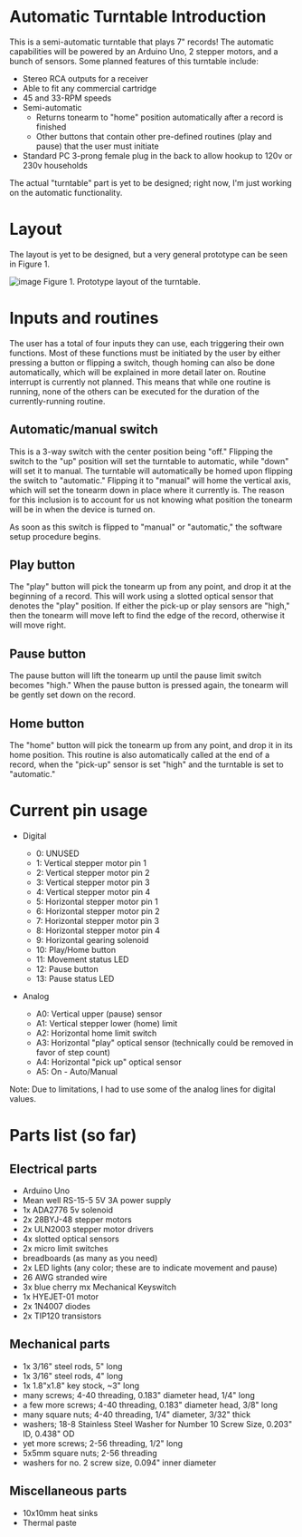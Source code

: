 # Automatic Turntable Introduction
This is a semi-automatic turntable that plays 7" records! The automatic capabilities will be powered by an Arduino Uno, 2 stepper motors, and a bunch of sensors.
Some planned features of this turntable include:
- Stereo RCA outputs for a receiver
- Able to fit any commercial cartridge
- 45 and 33-RPM speeds
- Semi-automatic
  - Returns tonearm to "home" position automatically after a record is finished
  - Other buttons that contain other pre-defined routines (play and pause) that the user must initiate
- Standard PC 3-prong female plug in the back to allow hookup to 120v or 230v households

The actual "turntable" part is yet to be designed; right now, I'm just working on the automatic functionality.

# Layout
The layout is yet to be designed, but a very general prototype can be seen in Figure 1.

![image](https://cdn.discordapp.com/attachments/625801308854812684/848020821326037032/20210528_221130.jpg)
Figure 1. Prototype layout of the turntable.

# Inputs and routines
The user has a total of four inputs they can use, each triggering their own functions. Most of these functions must be initiated by the user by either pressing a button or flipping a switch, though homing can also be done automatically, which will be explained in more detail later on. Routine interrupt is currently not planned. This means that while one routine is running, none of the others can be executed for the duration of the currently-running routine.

## Automatic/manual switch
This is a 3-way switch with the center position being "off." Flipping the switch to the "up" position will set the turntable to automatic, while "down" will set it to manual. The turntable will automatically be homed upon flipping the switch to "automatic." Flipping it to "manual" will home the vertical axis, which will set the tonearm down in place where it currently is. The reason for this inclusion is to account for us not knowing what position the tonearm will be in when the device is turned on.

As soon as this switch is flipped to "manual" or "automatic," the software setup procedure begins.

## Play button
The "play" button will pick the tonearm up from any point, and drop it at the beginning of a record. This will work using a slotted optical sensor that denotes the "play" position. If either the pick-up or play sensors are "high," then the tonearm will move left to find the edge of the record, otherwise it will move right.

## Pause button
The pause button will lift the tonearm up until the pause limit switch becomes "high." When the pause button is pressed again, the tonearm will be gently set down on the record.

## Home button
The "home" button will pick the tonearm up from any point, and drop it in its home position. This routine is also automatically called at the end of a record, when the "pick-up" sensor is set "high" and the turntable is set to "automatic."

# Current pin usage
- Digital
  - 0: UNUSED
  - 1: Vertical stepper motor pin 1
  - 2: Vertical stepper motor pin 2
  - 3: Vertical stepper motor pin 3
  - 4: Vertical stepper motor pin 4
  - 5: Horizontal stepper motor pin 1
  - 6: Horizontal stepper motor pin 2
  - 7: Horizontal stepper motor pin 3
  - 8: Horizontal stepper motor pin 4
  - 9: Horizontal gearing solenoid
  - 10: Play/Home button
  - 11: Movement status LED
  - 12: Pause button
  - 13: Pause status LED

- Analog
  - A0: Vertical upper (pause) sensor
  - A1: Vertical stepper lower (home) limit
  - A2: Horizontal home limit switch
  - A3: Horizontal "play" optical sensor (technically could be removed in favor of step count)
  - A4: Horizontal "pick up" optical sensor
  - A5: On - Auto/Manual

Note: Due to limitations, I had to use some of the analog lines for digital values.

# Parts list (so far)
## Electrical parts
- Arduino Uno
- Mean well RS-15-5 5V 3A power supply
- 1x ADA2776 5v solenoid
- 2x 28BYJ-48 stepper motors
- 2x ULN2003 stepper motor drivers
- 4x slotted optical sensors
- 2x micro limit switches
- breadboards (as many as you need)
- 2x LED lights (any color; these are to indicate movement and pause)
- 26 AWG stranded wire
- 3x blue cherry mx Mechanical Keyswitch
- 1x HYEJET-01 motor
- 2x 1N4007 diodes
- 2x TIP120 transistors

## Mechanical parts
- 1x 3/16" steel rods, 5" long
- 1x 3/16" steel rods, 4" long
- 1x 1.8"x1.8" key stock, ~3" long
- many screws; 4-40 threading, 0.183" diameter head, 1/4" long
- a few more screws; 4-40 threading, 0.183" diameter head, 3/8" long
- many square nuts; 4-40 threading, 1/4" diameter, 3/32" thick
- washers; 18-8 Stainless Steel Washer for Number 10 Screw Size, 0.203" ID, 0.438" OD
- yet more screws; 2-56 threading, 1/2" long
- 5x5mm square nuts; 2-56 threading
- washers for no. 2 screw size, 0.094" inner diameter

## Miscellaneous parts
- 10x10mm heat sinks
- Thermal paste
